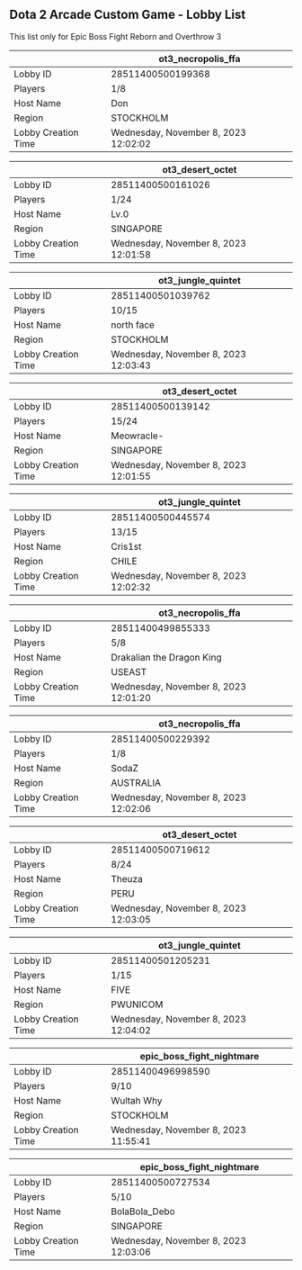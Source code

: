 ## Dota 2 Arcade Custom Game - Lobby List

This list only for Epic Boss Fight Reborn and Overthrow 3

|  | ot3_necropolis_ffa |
| ------ | ------ |
| Lobby ID | 28511400500199368 |
| Players | 1/8 |
| Host Name | Don |
| Region | STOCKHOLM |
| Lobby Creation Time | Wednesday, November 8, 2023 12:02:02 |


|  | ot3_desert_octet |
| ------ | ------ |
| Lobby ID | 28511400500161026 |
| Players | 1/24 |
| Host Name | Lv.0 |
| Region | SINGAPORE |
| Lobby Creation Time | Wednesday, November 8, 2023 12:01:58 |


|  | ot3_jungle_quintet |
| ------ | ------ |
| Lobby ID | 28511400501039762 |
| Players | 10/15 |
| Host Name | north face |
| Region | STOCKHOLM |
| Lobby Creation Time | Wednesday, November 8, 2023 12:03:43 |


|  | ot3_desert_octet |
| ------ | ------ |
| Lobby ID | 28511400500139142 |
| Players | 15/24 |
| Host Name | Meowracle- |
| Region | SINGAPORE |
| Lobby Creation Time | Wednesday, November 8, 2023 12:01:55 |


|  | ot3_jungle_quintet |
| ------ | ------ |
| Lobby ID | 28511400500445574 |
| Players | 13/15 |
| Host Name | Cris1st |
| Region | CHILE |
| Lobby Creation Time | Wednesday, November 8, 2023 12:02:32 |


|  | ot3_necropolis_ffa |
| ------ | ------ |
| Lobby ID | 28511400499855333 |
| Players | 5/8 |
| Host Name | Drakalian the Dragon King |
| Region | USEAST |
| Lobby Creation Time | Wednesday, November 8, 2023 12:01:20 |


|  | ot3_necropolis_ffa |
| ------ | ------ |
| Lobby ID | 28511400500229392 |
| Players | 1/8 |
| Host Name | SodaZ |
| Region | AUSTRALIA |
| Lobby Creation Time | Wednesday, November 8, 2023 12:02:06 |


|  | ot3_desert_octet |
| ------ | ------ |
| Lobby ID | 28511400500719612 |
| Players | 8/24 |
| Host Name | Theuza |
| Region | PERU |
| Lobby Creation Time | Wednesday, November 8, 2023 12:03:05 |


|  | ot3_jungle_quintet |
| ------ | ------ |
| Lobby ID | 28511400501205231 |
| Players | 1/15 |
| Host Name | FIVE |
| Region | PWUNICOM |
| Lobby Creation Time | Wednesday, November 8, 2023 12:04:02 |


|  | epic_boss_fight_nightmare |
| ------ | ------ |
| Lobby ID | 28511400496998590 |
| Players | 9/10 |
| Host Name | Wultah Why |
| Region | STOCKHOLM |
| Lobby Creation Time | Wednesday, November 8, 2023 11:55:41 |


|  | epic_boss_fight_nightmare |
| ------ | ------ |
| Lobby ID | 28511400500727534 |
| Players | 5/10 |
| Host Name | BolaBola_Debo |
| Region | SINGAPORE |
| Lobby Creation Time | Wednesday, November 8, 2023 12:03:06 |


